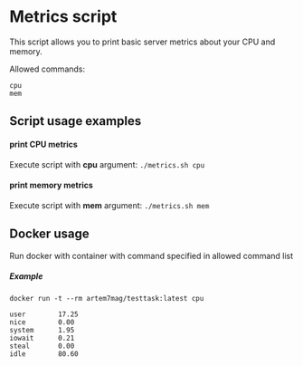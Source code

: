 # Metrics script
   This script allows you to print basic server metrics about your CPU and memory.

   Allowed commands:
   ```$xslt
   cpu
   mem
```

## Script usage examples

#### print CPU metrics

Execute script with **cpu** argument: `./metrics.sh cpu`

#### print memory metrics

Execute script with **mem** argument:  `./metrics.sh mem`

## Docker usage

Run docker with container with command specified in allowed command list
##### Example

```
docker run -t --rm artem7mag/testtask:latest cpu

user		17.25 
nice		0.00 
system		1.95 
iowait		0.21 
steal		0.00 
idle		80.60

```
